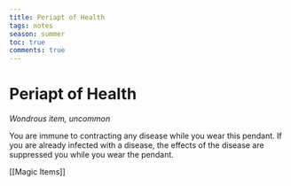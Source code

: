 ---title: Periapt of Healthtags: notesseason: summertoc: truecomments: true---
# Periapt of Health

*Wondrous item, uncommon*

You are immune to contracting any disease while you wear this pendant. If you are already infected with a disease, the effects of the disease are suppressed you while you wear the pendant.


[[Magic Items]]

